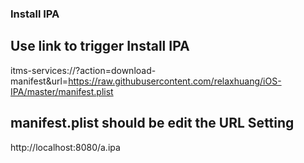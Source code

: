 ### Install IPA
## Use link to trigger Install IPA
itms-services://?action=download-manifest&url=https://raw.githubusercontent.com/relaxhuang/iOS-IPA/master/manifest.plist

## manifest.plist should be edit the URL Setting
http://localhost:8080/a.ipa
